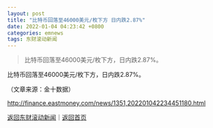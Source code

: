 ```yaml
---
layout: post
title: "比特币回落至46000美元/枚下方 日内跌2.87%"
date: 2022-01-04 04:23:42 +0800
categories: emnews
tags: 东财滚动新闻
---
```

> 比特币回落至46000美元/枚下方，日内跌2.87%。

<p>比特币回落至46000美元/枚下方，日内跌2.87%。</p>
 <p></p><p class="em_media">（文章来源：金十数据）</p>

<http://finance.eastmoney.com/news/1351,202201042234451180.html>

[返回东财滚动新闻](//finews.withounder.com/emnews/)｜[返回首页](//finews.withounder.com/)